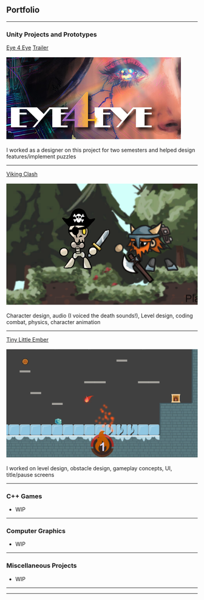 ## Portfolio

---

### Unity Projects and Prototypes

[Eye 4 Eye](https://store.steampowered.com/app/2269450/Eye_4_Eye/)
[Trailer](https://www.youtube.com/watch?v=Za2Sljczsjo)
<br><br>
<img src="images/e4e.jpg?raw=true"/>
<br><br>
I worked as a designer on this project for two semesters and helped design features/implement puzzles

---
[Viking Clash](https://justin0618.itch.io/vikingclash)
<br><br>
<img src="images/vikingdemo.png?raw=true"/>
<br><br>
Character design, audio (I voiced the death sounds!), Level design, coding combat, physics, character animation

---
[Tiny Little Ember](https://justin0618.itch.io/tiny-little-ember)
<br><br>
<img src="images/ember.png?raw=true"/>
<br><br>
I worked on level design, obstacle design, gameplay concepts, UI, title/pause screens

---

### C++ Games

- WIP

---
### Computer Graphics

- WIP

---
### Miscellaneous Projects

- WIP

---



---
